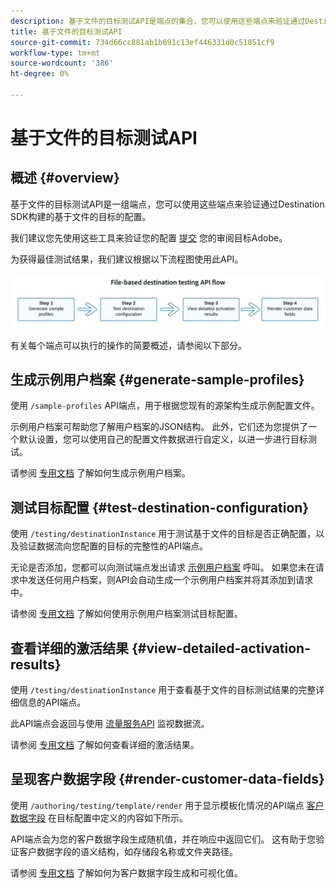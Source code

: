```yaml
---
description: 基于文件的目标测试API是端点的集合，您可以使用这些端点来验证通过Destination SDK构建的基于文件的目标的配置。
title: 基于文件的目标测试API
source-git-commit: 734d66cc881ab1b691c13ef446331d0c51851cf9
workflow-type: tm+mt
source-wordcount: '386'
ht-degree: 0%

---
```



# 基于文件的目标测试API

## 概述 {#overview}

基于文件的目标测试API是一组端点，您可以使用这些端点来验证通过Destination SDK构建的基于文件的目标的配置。

我们建议您先使用这些工具来验证您的配置 [提交](submit-destination.md) 您的审阅目标Adobe。

为获得最佳测试结果，我们建议根据以下流程图使用此API。

![显示推荐目标测试流程的图表](assets/file-based-testing-flow.png)

有关每个端点可以执行的操作的简要概述，请参阅以下部分。

## 生成示例用户档案 {#generate-sample-profiles}

使用 `/sample-profiles` API端点，用于根据您现有的源架构生成示例配置文件。

示例用户档案可帮助您了解用户档案的JSON结构。 此外，它们还为您提供了一个默认设置，您可以使用自己的配置文件数据进行自定义，以进一步进行目标测试。

请参阅 [专用文档](file-based-sample-profile-generation-api.md) 了解如何生成示例用户档案。

## 测试目标配置 {#test-destination-configuration}

使用 `/testing/destinationInstance` 用于测试基于文件的目标是否正确配置，以及验证数据流向您配置的目标的完整性的API端点。

无论是否添加，您都可以向测试端点发出请求 [示例用户档案](file-based-sample-profile-generation-api.md) 呼叫。 如果您未在请求中发送任何用户档案，则API会自动生成一个示例用户档案并将其添加到请求中。

请参阅 [专用文档](file-based-destination-testing-api.md) 了解如何使用示例用户档案测试目标配置。

## 查看详细的激活结果 {#view-detailed-activation-results}

使用 `/testing/destinationInstance` 用于查看基于文件的目标测试结果的完整详细信息的API端点。

此API端点会返回与使用 [流量服务API](../api/update-destination-dataflows.md) 监视数据流。

请参阅 [专用文档](file-based-destination-results-api.md) 了解如何查看详细的激活结果。

## 呈现客户数据字段 {#render-customer-data-fields}

使用 `/authoring/testing/template/render` 用于显示模板化情况的API端点 [客户数据字段](file-based-destination-configuration.md#customer-data-fields) 在目标配置中定义的内容如下所示。

API端点会为您的客户数据字段生成随机值，并在响应中返回它们。 这有助于您验证客户数据字段的语义结构，如存储段名称或文件夹路径。

请参阅 [专用文档](file-based-render-template-api.md) 了解如何为客户数据字段生成和可视化值。